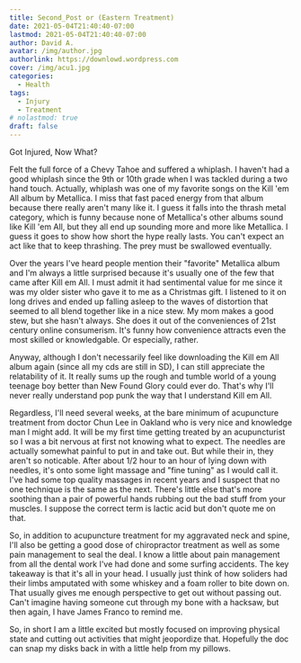 ```yaml
---
title: Second_Post or (Eastern Treatment)
date: 2021-05-04T21:40:40-07:00
lastmod: 2021-05-04T21:40:40-07:00
author: David A.
avatar: /img/author.jpg
authorlink: https://downlowd.wordpress.com
cover: /img/acu1.jpg
categories:
  - Health
tags:
  - Injury
  - Treatment
# nolastmod: true
draft: false
---
```


Got Injured, Now What?

<!--more-->

Felt the full force of a Chevy Tahoe and suffered a whiplash. I haven't had a good whiplash since the 9th or 10th grade when I was tackled during a two hand touch. Actually, whiplash was one of my favorite songs on the Kill 'em All album by Metallica. I miss that fast paced energy from that album because there really aren't many like it. I guess it falls into the thrash metal category, which is funny because none of Metallica's other albums sound like Kill 'em All, but they all end up sounding more and more like Metallica. I guess it goes to show how short the hype really lasts. You can't expect an act like that to keep thrashing. The prey must be swallowed eventually. 

Over the years I've heard people mention their "favorite" Metallica album and I'm always a little surprised because it's usually one of the few that came after Kill em All. I must admit it had sentimental value for me since it was my older sister who gave it to me as a Christmas gift. I listened to it on long drives and ended up falling asleep to the waves of distortion that seemed to all blend together like in a nice stew. My mom makes a good stew, but she hasn't always. She does it out of the conveniences of 21st century online consumerism. It's funny how convenience attracts even the most skilled or knowledgable. Or especially, rather. 

Anyway, although I don't necessarily feel like downloading the Kill em All album again (since all my cds are still in SD), I can still appreciate the relatability of it. It really sums up the rough and tumble world of a young teenage boy better than New Found Glory could ever do. That's why I'll never really understand pop punk the way that I understand Kill em All. 

Regardless, I'll need several weeks, at the bare minimum of acupuncture treatment from doctor Chun Lee in Oakland who is very nice and knowledge man I might add. It will be my first time getting treated by an acupuncturist so I was a bit nervous at first not knowing what to expect. The needles are actually somewhat painful to put in and take out. But while their in, they aren't so noticable. After about 1/2 hour to an hour of lying down with needles, it's onto some light massage and "fine tuning" as I would call it. I've had some top quality massages in recent years and I suspect that no one technique is the same as the next. There's little else that's more soothing than a pair of powerful hands rubbing out the bad stuff from your muscles. I suppose the correct term is lactic acid but don't quote me on that. 

So, in addition to acupuncture treatment for my aggravated neck and spine, I'll also be getting a good dose of chiropractor treatment as well as some pain management to seal the deal. I know a little about pain management from all the dental work I've had done and some surfing accidents. The key takeaway is that it's all in your head. I usually just think of how soliders had their limbs amputated with some whiskey and a foam roller to bite down on. That usually gives me enough perspective to get out without passing out. Can't imagine having someone cut through my bone with a hacksaw, but then again, I have James Franco to remind me. 

So, in short I am a little excited but mostly focused on improving physical state and cutting out activities that might jeopordize that. Hopefully the doc can snap my disks back in with a little help from my pillows. 
